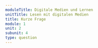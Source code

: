 ```yaml
---
moduleTitle: Digitale Medien und Lernen
unitTitle: Lesen mit digitalen Medien
title: Kurze Frage
module: 1
unit: 2
subunit: 4
type: question
---
```


<multiplechoice id="3"></multiplechoice>

<!-- Du setzt wir jetzt gleich zwei Brillen auf. Mit der einen Brille überlegst du dir anhand der [Cognitive Load Theory](https://www.learning-theories.com/cognitive-load-theory-of-multimedia-learning-sweller.html), weshalb Lesen auf einem Display zu einer schlechterem Textverständnis führt als Lesen auf Papier. Mit der anderen Brille überlegst du anhand des [Construction Integration Modells](https://portal.hogrefe.com/dorsch/construction-integration-model/), weshalb dieser Unterschied bestehen könnte. 


<iframe src="https://docs.google.com/forms/d/e/1FAIpQLSdTqn55n2MljQ3BXRhx_lqSIqtdGdqlmQcGiCsQLWhxQ521_Q/viewform?embedded=true" width="840" height="796" frameborder="0" marginheight="0" marginwidth="0">Loading...</iframe> -->